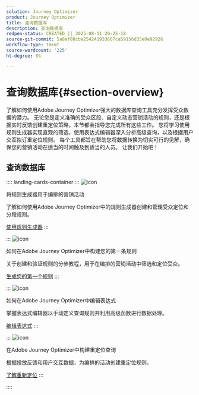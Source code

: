 ```yaml
---
solution: Journey Optimizer
product: Journey Optimizer
title: 查询数据库
description: 查询数据库
redpen-status: CREATED_||_2025-08-11_20-25-18
source-git-commit: 5a8ef88cba254241933607ca59156d35e0e92926
workflow-type: tm+mt
source-wordcount: '225'
ht-degree: 8%

---
```



# 查询数据库{#section-overview}

了解如何使用Adobe Journey Optimizer强大的数据库查询工具充分发挥受众数据的潜力。 无论您是定义准确的受众区段、自定义动态营销活动的规则，还是根据实时反馈创建重定位策略，本节都会指导您完成所有这些工作。 您将学习使用规则生成器实现直观的筛选，使用表达式编辑器深入分析高级查询，以及根据用户交互拟订重定位规则。 每个工具都旨在帮助您将数据转换为切实可行的见解，确保您的营销活动在适当的时间触及到适当的人员。 让我们开始吧！

## 查询数据库

:::: landing-cards-container
:::
![icon](https://cdn.experienceleague.adobe.com/icons/list-check.svg?lang=zh-Hans)

将规则生成器用于编排的营销活动

了解如何使用Adobe Journey Optimizer中的规则生成器创建和管理受众定位和分段规则。

[使用规则生成器](../using/orchestrated/orchestrated-rule-builder.md)
:::

:::
![icon](https://cdn.experienceleague.adobe.com/icons/circle-play.svg?lang=zh-Hans)

如何在Adobe Journey Optimizer中构建您的第一条规则

关于创建和验证规则的分步教程，用于在编排的营销活动中筛选和定位受众。

[生成您的第一个规则](../using/orchestrated/build-query.md)
:::

:::
![icon](https://cdn.experienceleague.adobe.com/icons/gear.svg?lang=zh-Hans)

如何在Adobe Journey Optimizer中编辑表达式

掌握表达式编辑器以手动定义查询规则并利用高级函数进行数据处理。

[编辑表达式](../using/orchestrated/edit-expressions.md)
:::

:::
![icon](https://cdn.experienceleague.adobe.com/icons/bullseye.svg?lang=zh-Hans)

在Adobe Journey Optimizer中构建重定位查询

根据投放反馈和用户交互数据，为编排的活动创建重定位规则。

[了解重新定位](../using/orchestrated/retarget.md)
:::

::::
